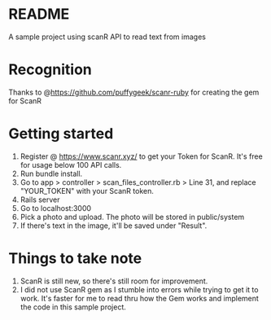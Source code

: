 # README
A sample project using scanR API to read text from images

# Recognition
Thanks to @https://github.com/puffygeek/scanr-ruby for creating the gem for ScanR

# Getting started
1. Register @ https://www.scanr.xyz/ to get your Token for ScanR. It's free for usage below 100 API calls.
2. Run bundle install.
3. Go to app > controller > scan_files_controller.rb > Line 31, and replace "YOUR_TOKEN" with your ScanR token.
4. Rails server
5. Go to localhost:3000
6. Pick a photo and upload. The photo will be stored in public/system
7. If there's text in the image, it'll be saved under "Result".

# Things to take note
1. ScanR is still new, so there's still room for improvement.
2. I did not use ScanR gem as I stumble into errors while trying to get it to work. It's faster for me to read thru how the Gem works and implement the code in this sample project.
